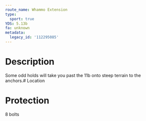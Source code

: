 ```yaml
---
route_name: Whammo Extension
type:
  sport: true
YDS: 5.13b
fa: unknown
metadata:
  legacy_id: '112295085'
---
```

# Description
Some odd holds will take you past the 11b onto steep terrain to the anchors.# Location
# Protection
8 bolts